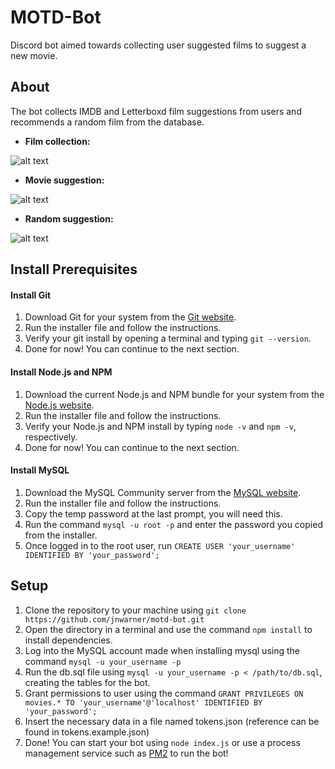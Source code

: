# MOTD-Bot
Discord bot aimed towards collecting user suggested films to suggest a new movie.

## About
The bot collects IMDB and Letterboxd film suggestions from users and recommends a random film from the database.

* **Film collection:**

![alt text](https://i.gyazo.com/1cebebe830f181531536f3447910ae12.png "Collecting user entry")


* **Movie suggestion:**

![alt text](https://i.gyazo.com/50e8608127c12228b4d17c43981ac653.png "Giving movie of the day")


* **Random suggestion:**

![alt text](https://i.gyazo.com/b265ac7b93cb3785f209371f4558679a.png "Suggesting random movie")


## Install Prerequisites

#### Install Git
1. Download Git for your system from the [Git website](https://git-scm.com/downloads).
2. Run the installer file and follow the instructions.
3. Verify your git install by opening a terminal and typing `git --version`.
4. Done for now! You can continue to the next section.

#### Install Node.js and NPM
1. Download the current Node.js and NPM bundle for your system from the [Node.js website](https://git-scm.com/downloads).
2. Run the installer file and follow the instructions.
3. Verify your Node.js and NPM install by typing `node -v` and `npm -v`, respectively.
4. Done for now! You can continue to the next section.

#### Install MySQL
1. Download the MySQL Community server from the [MySQL website](https://dev.mysql.com/downloads/mysql/).
2. Run the installer file and follow the instructions.
3. Copy the temp password at the last prompt, you will need this.
4. Run the command `mysql -u root -p` and enter the password you copied from the installer.
5. Once logged in to the root user, run `CREATE USER 'your_username' IDENTIFIED BY 'your_password';`

## Setup
1. Clone the repository to your machine using `git clone https://github.com/jnwarner/motd-bot.git`
2. Open the directory in a terminal and use the command `npm install` to install dependencies.
3. Log into the MySQL account made when installing mysql using the command `mysql -u your_username -p`
4. Run the db.sql file using `mysql -u your_username -p < /path/to/db.sql`, creating the tables for the bot.
5. Grant permissions to user using the command `GRANT PRIVILEGES ON movies.* TO 'your_username'@'localhost' IDENTIFIED BY 'your_password';`
6. Insert the necessary data in a file named tokens.json (reference can be found in tokens.example.json)
7. Done! You can start your bot using `node index.js` or use a process management service such as [PM2](http://pm2.keymetrics.io/) to run the bot!
